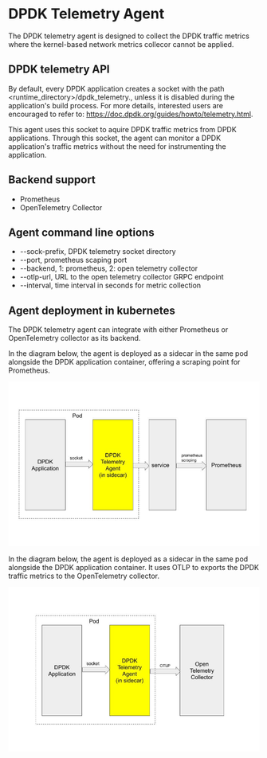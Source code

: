 # DPDK Telemetry Agent

The DPDK telemetry agent is designed to collect the DPDK traffic metrics where the kernel-based network metrics collecor cannot be applied.

## DPDK telemetry API

By default, every DPDK application creates a socket with the path <runtime_directory>/dpdk_telemetry.<version>, unless it is disabled during the application's build process. For more details, interested users are encouraged to refer to: https://doc.dpdk.org/guides/howto/telemetry.html.

This agent uses this socket to aquire DPDK traffic metrics from DPDK applications. Through this socket, the agent can monitor a DPDK application's traffic metrics without the need for instrumenting the application.

## Backend support

* Prometheus
* OpenTelemetry Collector

## Agent command line options

* --sock-prefix, DPDK telemetry socket directory
* --port, prometheus scaping port
* --backend, 1: prometheus, 2: open telemetry collector
* --otlp-url, URL to the open telemetry collector GRPC endpoint
* --interval, time interval in seconds for metric collection

## Agent deployment in kubernetes

The DPDK telemetry agent can integrate with either Prometheus or OpenTelemetry collector as its backend.

In the diagram below, the agent is deployed as a sidecar in the same pod alongside the DPDK application container, offering a scraping point for Prometheus.

![Agent deployed sidecar as a prometheus scraping point](../diagrams/dpdk-telemetry-prometheus-scraping.jpg?raw=true "Prometheus Scraping")

In the diagram below, the agent is deployed as a sidecar in the same pod alongside the DPDK application container. It uses OTLP to exports the DPDK traffic metrics to the OpenTelemetry collector.

![Agent deployed sidecar as a prometheus scraping point](../diagrams/dpdk-telemetry-otlp.jpg?raw=true "Prometheus Scraping")



